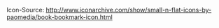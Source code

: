 
Icon-Source: http://www.iconarchive.com/show/small-n-flat-icons-by-paomedia/book-bookmark-icon.html